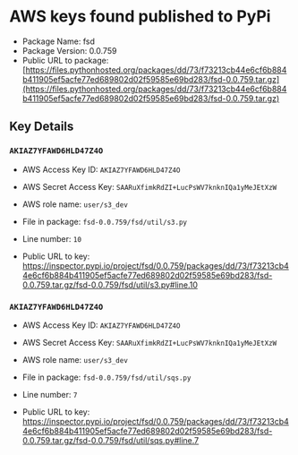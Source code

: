 # AWS keys found published to PyPi

* Package Name: fsd
* Package Version: 0.0.759
* Public URL to package: [https://files.pythonhosted.org/packages/dd/73/f73213cb44e6cf6b884b411905ef5acfe77ed689802d02f59585e69bd283/fsd-0.0.759.tar.gz](https://files.pythonhosted.org/packages/dd/73/f73213cb44e6cf6b884b411905ef5acfe77ed689802d02f59585e69bd283/fsd-0.0.759.tar.gz)

## Key Details

### `AKIAZ7YFAWD6HLD47Z4O`

* AWS Access Key ID: `AKIAZ7YFAWD6HLD47Z4O`
* AWS Secret Access Key: `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` 
* AWS role name: `user/s3_dev`
* File in package: `fsd-0.0.759/fsd/util/s3.py`
* Line number: `10`

* Public URL to key: https://inspector.pypi.io/project/fsd/0.0.759/packages/dd/73/f73213cb44e6cf6b884b411905ef5acfe77ed689802d02f59585e69bd283/fsd-0.0.759.tar.gz/fsd-0.0.759/fsd/util/s3.py#line.10



### `AKIAZ7YFAWD6HLD47Z4O`

* AWS Access Key ID: `AKIAZ7YFAWD6HLD47Z4O`
* AWS Secret Access Key: `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` 
* AWS role name: `user/s3_dev`
* File in package: `fsd-0.0.759/fsd/util/sqs.py`
* Line number: `7`

* Public URL to key: https://inspector.pypi.io/project/fsd/0.0.759/packages/dd/73/f73213cb44e6cf6b884b411905ef5acfe77ed689802d02f59585e69bd283/fsd-0.0.759.tar.gz/fsd-0.0.759/fsd/util/sqs.py#line.7


